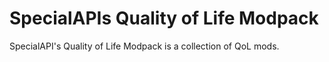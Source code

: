 # SpecialAPIs Quality of Life Modpack
 SpecialAPI's Quality of Life Modpack is a collection of QoL mods.

